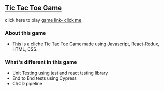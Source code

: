 ## [Tic Tac Toe Game](https://t-divya.github.io/tic-tac-toe-react/)
click here to play [game link- click me](https://divvya007.github.io/tic-tac-toe-react/)

### About this game

* This is a cliche Tic Tac Toe Game made using Javascript, React-Redux, HTML, CSS.

### What's different in this game

* Unit Testing using jest and react testing library
* End to End tests using Cypress
* CI/CD pipeline 

